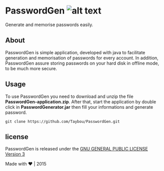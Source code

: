 # PasswordGen ![alt text][PasswrodGen-logo]
Generate and memorise passwords easily.

## About
PasswordGen is simple application, developed with java to facilitate generation and memorisation of passwords for every account. In addition, PasswordGen assure storing passwords on your hard disk in offline mode, to be much more secure.

## Usage
To use PasswordGen you need to download and unzip the file **PasswordGen-application.zip**. After that, start the application by double click in **PasswordGenerator.jar** then fill your informations and generate password.

```shell
git clone https://github.com/Taybou/PasswordGen.git
```

## license
PasswordGen is released under the [GNU GENERAL PUBLIC LICENSE Version 3][gplv3]


[PasswrodGen-logo]: https://github.com/Taybou/PasswrodGen/blob/master/src/img/passwordgenLogo.png "PasswordGen Logo"
[gplv3]: http://www.gnu.org/licenses/gpl.html



Made with ♥ | 2015
